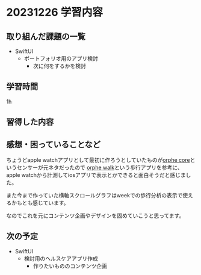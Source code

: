 # 20231226 学習内容

## 取り組んだ課題の一覧

- SwiftUI
  - ポートフォリオ用のアプリ検討
    - 次に何をするかを検討

## 学習時間

1h

## 習得した内容

## 感想・困っていることなど

ちょうどapple watchアプリとして最初に作ろうとしていたものが[orphe core](https://orphe.io/core)というセンサーが元ネタだったので
[orphe walk](https://apps.apple.com/jp/app/asics-orphe-walk/id1658445199?platform=iphone)という歩行アプリを参考に、apple watchから計測してiosアプリで表示とかできると面白そうだと感じました。

また今まで作っていた横軸スクロールグラフはweekでの歩行分析の表示で使えるかもとも感じています。

なのでこれを元にコンテンツ企画やデザインを固めていこうと思ってます。

## 次の予定

- SwiftUI
  - 検討用のヘルスケアアプリ作成
    - 作りたいもののコンテンツ企画